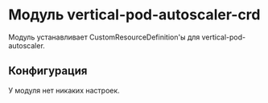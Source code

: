 Модуль vertical-pod-autoscaler-crd
=======================

Модуль устанавливает CustomResourceDefinition'ы для vertical-pod-autoscaler.

Конфигурация
------------

У модуля нет никаких настроек.
